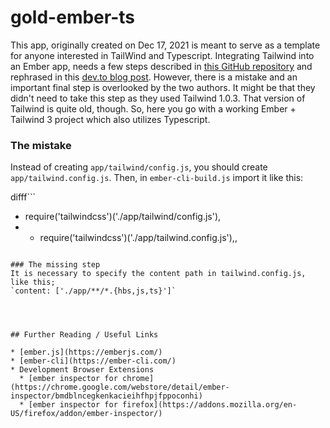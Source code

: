 # gold-ember-ts

This app, originally created on Dec 17, 2021 is meant to serve as a template for anyone interested in TailWind and Typescript. Integrating Tailwind into an Ember app, needs a few steps described in [this GitHub repository](https://github.com/chrism/emberjs-tailwind-purgecss) and rephrased in this [dev.to blog post](https://dev.to/jamesbyrne/using-tailwindcss-with-ember-41el). However, there is a mistake and an important final step is overlooked by the two authors. It might be that they didn't need to take this step as they used Tailwind 1.0.3. That version of Tailwind is quite old, though. So, here you go with a working Ember + Tailwind 3 project which also utilizes Typescript.

### The mistake
Instead of creating `app/tailwind/config.js`, you should create `app/tailwind.config.js`. Then, in `ember-cli-build.js` import it like this:

difff```
- require('tailwindcss')('./app/tailwind/config.js'),
- + require('tailwindcss')('./app/tailwind.config.js'),,
```

### The missing step
It is necessary to specify the content path in tailwind.config.js, like this;
`content: ['./app/**/*.{hbs,js,ts}']`




## Further Reading / Useful Links

* [ember.js](https://emberjs.com/)
* [ember-cli](https://ember-cli.com/)
* Development Browser Extensions
  * [ember inspector for chrome](https://chrome.google.com/webstore/detail/ember-inspector/bmdblncegkenkacieihfhpjfppoconhi)
  * [ember inspector for firefox](https://addons.mozilla.org/en-US/firefox/addon/ember-inspector/)
